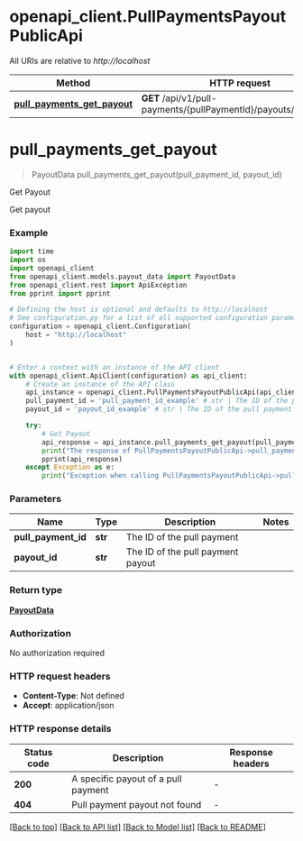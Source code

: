 # openapi_client.PullPaymentsPayoutPublicApi

All URIs are relative to *http://localhost*

Method | HTTP request | Description
------------- | ------------- | -------------
[**pull_payments_get_payout**](PullPaymentsPayoutPublicApi.md#pull_payments_get_payout) | **GET** /api/v1/pull-payments/{pullPaymentId}/payouts/{payoutId} | Get Payout


# **pull_payments_get_payout**
> PayoutData pull_payments_get_payout(pull_payment_id, payout_id)

Get Payout

Get payout

### Example

```python
import time
import os
import openapi_client
from openapi_client.models.payout_data import PayoutData
from openapi_client.rest import ApiException
from pprint import pprint

# Defining the host is optional and defaults to http://localhost
# See configuration.py for a list of all supported configuration parameters.
configuration = openapi_client.Configuration(
    host = "http://localhost"
)


# Enter a context with an instance of the API client
with openapi_client.ApiClient(configuration) as api_client:
    # Create an instance of the API class
    api_instance = openapi_client.PullPaymentsPayoutPublicApi(api_client)
    pull_payment_id = 'pull_payment_id_example' # str | The ID of the pull payment
    payout_id = 'payout_id_example' # str | The ID of the pull payment payout

    try:
        # Get Payout
        api_response = api_instance.pull_payments_get_payout(pull_payment_id, payout_id)
        print("The response of PullPaymentsPayoutPublicApi->pull_payments_get_payout:\n")
        pprint(api_response)
    except Exception as e:
        print("Exception when calling PullPaymentsPayoutPublicApi->pull_payments_get_payout: %s\n" % e)
```



### Parameters

Name | Type | Description  | Notes
------------- | ------------- | ------------- | -------------
 **pull_payment_id** | **str**| The ID of the pull payment | 
 **payout_id** | **str**| The ID of the pull payment payout | 

### Return type

[**PayoutData**](PayoutData.md)

### Authorization

No authorization required

### HTTP request headers

 - **Content-Type**: Not defined
 - **Accept**: application/json

### HTTP response details
| Status code | Description | Response headers |
|-------------|-------------|------------------|
**200** | A specific payout of a pull payment |  -  |
**404** | Pull payment payout not found |  -  |

[[Back to top]](#) [[Back to API list]](../README.md#documentation-for-api-endpoints) [[Back to Model list]](../README.md#documentation-for-models) [[Back to README]](../README.md)


